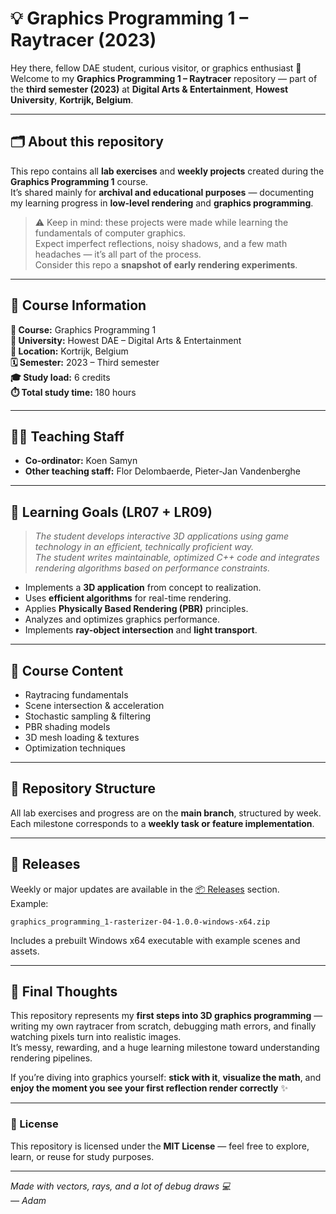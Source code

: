 # 💡 Graphics Programming 1 – Raytracer (2023)

Hey there, fellow DAE student, curious visitor, or graphics enthusiast 👋  
Welcome to my **Graphics Programming 1 – Raytracer** repository — part of the **third semester (2023)** at **Digital Arts & Entertainment**, **Howest University**, **Kortrijk, Belgium**.

---

## 🗂️ About this repository

This repo contains all **lab exercises** and **weekly projects** created during the **Graphics Programming 1** course.  
It’s shared mainly for **archival and educational purposes** — documenting my learning progress in **low-level rendering** and **graphics programming**.

> ⚠️ Keep in mind: these projects were made while learning the fundamentals of computer graphics.  
> Expect imperfect reflections, noisy shadows, and a few math headaches — it’s all part of the process.  
> Consider this repo a **snapshot of early rendering experiments**.

---

## 🧱 Course Information

**📘 Course:** Graphics Programming 1  
**🏫 University:** Howest DAE – Digital Arts & Entertainment  
**📍 Location:** Kortrijk, Belgium  
**🗓️ Semester:** 2023 – Third semester  
**🎓 Study load:** 6 credits  
**⏱️ Total study time:** 180 hours  

---

## 👨‍🏫 Teaching Staff

- **Co-ordinator:** Koen Samyn
- **Other teaching staff:** Flor Delombaerde, Pieter-Jan Vandenberghe

---

## 🎯 Learning Goals (LR07 + LR09)

> *The student develops interactive 3D applications using game technology in an efficient, technically proficient way.*  
> *The student writes maintainable, optimized C++ code and integrates rendering algorithms based on performance constraints.*

- Implements a **3D application** from concept to realization.  
- Uses **efficient algorithms** for real-time rendering.  
- Applies **Physically Based Rendering (PBR)** principles.  
- Analyzes and optimizes graphics performance.  
- Implements **ray-object intersection** and **light transport**.  

---

## 🧩 Course Content

- Raytracing fundamentals  
- Scene intersection & acceleration  
- Stochastic sampling & filtering  
- PBR shading models  
- 3D mesh loading & textures  
- Optimization techniques  

---

## 🔖 Repository Structure

All lab exercises and progress are on the **main branch**, structured by week.  
Each milestone corresponds to a **weekly task or feature implementation**.  

---

## 🚀 Releases

Weekly or major updates are available in the [📦 Releases](../../releases) section.  
Example:

`graphics_programming_1-rasterizer-04-1.0.0-windows-x64.zip `

Includes a prebuilt Windows x64 executable with example scenes and assets.

---

## 🧠 Final Thoughts

This repository represents my **first steps into 3D graphics programming** — writing my own raytracer from scratch, debugging math errors, and finally watching pixels turn into realistic images.  
It’s messy, rewarding, and a huge learning milestone toward understanding rendering pipelines.

If you’re diving into graphics yourself: **stick with it**, **visualize the math**, and **enjoy the moment you see your first reflection render correctly** ✨

---

### 🪪 License
This repository is licensed under the **MIT License** — feel free to explore, learn, or reuse for study purposes.

---

*Made with vectors, rays, and a lot of debug draws 💻  
— Adam*
